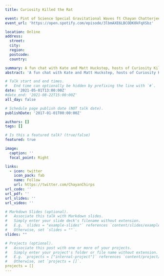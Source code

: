```yaml
---
title: Curiosity Killed the Rat

event: Pint of Science Special Gravitational Waves ft Chayan Chatterjee
event_url: 'https://open.spotify.com/episode/3lbmAXE6LBCODK0kFqXSbz'

location: Online
address:
  street: 
  city: 
  region: 
  postcode: 
  country: 

summary: A fun chat with Kate and Matt Huckstep, hosts of Curiosity Killed the Rat podcast, on gravitational wave astronomy.
abstract: 'A fun chat with Kate and Matt Huckstep, hosts of Curiosity Killed the Rat podcast, on gravitational wave astronomy.'

# Talk start and end times.
#   End time can optionally be hidden by prefixing the line with `#`.
date: '2021-05-01T13:00:00Z'
#date_end: '2021-08-22T15:00:00Z'
all_day: false

# Schedule page publish date (NOT talk date).
publishDate: '2017-01-01T00:00:00Z'

authors: []
tags: []

# Is this a featured talk? (true/false)
featured: true

image:
  caption: ''
  focal_point: Right

links:
  - icon: twitter
    icon_pack: fab
    name: Follow
    url: https://twitter.com/ChayanChirps
url_code: ''
url_pdf: ''
url_slides: ''
url_video: ''

# Markdown Slides (optional).
#   Associate this talk with Markdown slides.
#   Simply enter your slide deck's filename without extension.
#   E.g. `slides = "example-slides"` references `content/slides/example-slides.md`.
#   Otherwise, set `slides = ""`.
slides: ""

# Projects (optional).
#   Associate this post with one or more of your projects.
#   Simply enter your project's folder or file name without extension.
#   E.g. `projects = ["internal-project"]` references `content/project/deep-learning/index.md`.
#   Otherwise, set `projects = []`.
projects = []
---
```

